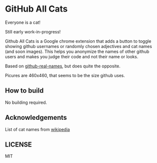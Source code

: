 # GitHub All Cats

Everyone is a cat!

Still early work-in-progress!

Github All Cats is a Google chrome extension that adds a button to toggle showing github usernames or randomly chosen adjectives and cat names (and soon images). This helps you anonymize the names of other github users and makes you judge their code and not their name or looks.

Based on [github-real-names](https://github.com/ForbesLindesay/github-real-names), but does quite the opposite.

Picures are 460x460, that seems to be the size github uses.

## How to build

No building required.

## Acknowledgements
List of cat names from [wikipedia](https://en.wikipedia.org/wiki/List_of_cat_breeds)

## LICENSE

MIT
